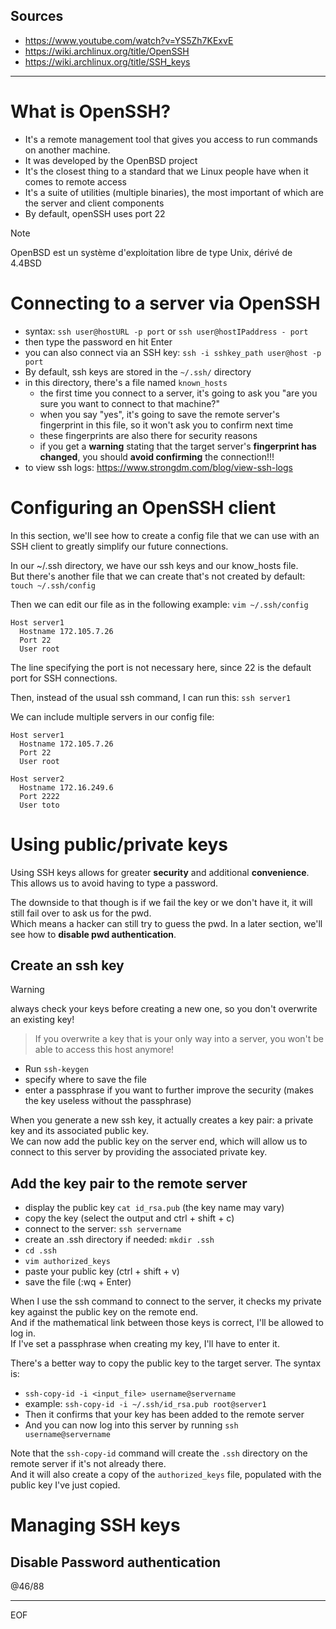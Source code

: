 ## Sources  

- https://www.youtube.com/watch?v=YS5Zh7KExvE
- https://wiki.archlinux.org/title/OpenSSH
- https://wiki.archlinux.org/title/SSH_keys

---

# What is OpenSSH?

- It's a remote management tool that gives you access to run commands on another machine.
- It was developed by the OpenBSD project
- It's the closest thing to a standard that we Linux people have when it comes to remote access
- It's a suite of utilities (multiple binaries), the most important of which are the server and client components
- By default, openSSH uses port 22

>[!note]
>OpenBSD est un système d'exploitation libre de type Unix, dérivé de 4.4BSD

# Connecting to a server via OpenSSH

- syntax: `ssh user@hostURL -p port` or `ssh user@hostIPaddress - port`
- then type the password en hit Enter
- you can also connect via an SSH key: `ssh -i sshkey_path user@host -p port`
- By default, ssh keys are stored in the `~/.ssh/` directory
- in this directory, there's a file named `known_hosts`
  - the first time you connect to a server, it's going to ask you "are you sure you want to connect to that machine?"
  - when you say "yes", it's going to save the remote server's fingerprint in this file, so it won't ask you to confirm next time
  - these fingerprints are also there for security reasons
  - if you get a **warning** stating that the target server's **fingerprint has changed**, you should **avoid confirming** the connection!!!
-  to view ssh logs: https://www.strongdm.com/blog/view-ssh-logs

# Configuring an OpenSSH client

In this section, we'll see how to create a config file that we can use with an SSH client to greatly simplify our future connections.  

In our ~/.ssh directory, we have our ssh keys and our know_hosts file.  
But there's another file that we can create that's not created by default: `touch ~/.ssh/config`  

Then we can edit our file as in the following example: `vim ~/.ssh/config`
```
Host server1
  Hostname 172.105.7.26
  Port 22
  User root
```
The line specifying the port is not necessary here, since 22 is the default port for SSH connections.  

Then, instead of the usual ssh command, I can run this: `ssh server1`  

We can include multiple servers in our config file:
```
Host server1
  Hostname 172.105.7.26
  Port 22
  User root

Host server2
  Hostname 172.16.249.6
  Port 2222
  User toto
```

# Using public/private keys

Using SSH keys allows for greater **security** and additional **convenience**.  
This allows us to avoid having to type a password.  

The downside to that though is if we fail the key or we don't have it, it will still fail over to ask us for the pwd.  
Which means a hacker can still try to guess the pwd.
In a later section, we'll see how to **disable pwd authentication**.  

## Create an ssh key 

>[!warning]
>always check your keys before creating a new one, so you don't overwrite an existing key!
>>If you overwrite a key that is your only way into a server, you won't be able to access this host anymore!

- Run `ssh-keygen`
- specify where to save the file
- enter a passphrase if you want to further improve the security (makes the key useless without the passphrase)

When you generate a new ssh key, it actually creates a key pair: a private key and its associated public key.  
We can now add the public key on the server end, which will allow us to connect to this server by providing the associated private key.  

## Add the key pair to the remote server

- display the public key `cat id_rsa.pub` (the key name may vary)
- copy the key (select the output and ctrl + shift + c)
- connect to the server: `ssh servername`
- create an .ssh directory if needed: `mkdir .ssh`
- `cd .ssh`
- `vim authorized_keys`
- paste your public key (ctrl + shift + v)
- save the file (:wq + Enter)

When I use the ssh command to connect to the server, it checks my private key against the public key on the remote end.  
And if the mathematical link between those keys is correct, I'll be allowed to log in.  
If I've set a passphrase when creating my key, I'll have to enter it.

There's a better way to copy the public key to the target server. The syntax is:
- `ssh-copy-id -i <input_file> username@servername`
- example: `ssh-copy-id -i ~/.ssh/id_rsa.pub root@server1`
- Then it confirms that your key has been added to the remote server
- And you can now log into this server by running `ssh username@servername`

Note that the `ssh-copy-id` command will create the `.ssh` directory on the remote server if it's not already there.  
And it will also create a copy of the `authorized_keys` file, populated with the public key I've just copied.

# Managing SSH keys



## Disable Password authentication







@46/88

---
EOF
